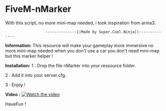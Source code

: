# FiveM-nMarker
With this script, no more mini-map needed, i took inspiration from arma3.

                      --------------||Made by Super.Cool.Ninja||--------------
                      
**Information:**
This resource will make your gameplay more immersive no more mini-map needed when you don't use a car you don't need mini-map but this marker helper !

**Installation:**
1 : Drop the file nMarker into your ressource folder.

2 : Add it into your server.cfg.

3 : Enjoy !   

**Video :**
[![Watch the video](https://cdn.discordapp.com/attachments/554479498721099787/707660997162303528/Annotation_2020-05-06_195400.jpg)](https://streamable.com/ooc7h6)

HaveFun !
